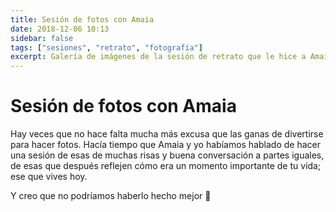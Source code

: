 ```yaml
---
title: Sesión de fotos con Amaia
date: 2018-12-06 10:13
sidebar: false
tags: ["sesiones", "retrato", "fotografía"]
excerpt: Galería de imágenes de la sesión de retrato que le hice a Amaia.
---
```


# Sesión de fotos con Amaia

Hay veces que no hace falta mucha más excusa que las ganas de divertirse para hacer fotos. Hacía tiempo que Amaia y yo habíamos hablado de hacer una sesión de esas de muchas risas y buena conversación a partes iguales, de esas que después reflejen cómo era un momento importante de tu vida; ese que vives hoy.

Y creo que no podríamos haberlo hecho mejor 🙂

<div class="flex flex-wrap">
<Photo class="w-full" name="amaia_2.jpg" />
<Photo class="w-1/2" name="amaia_3.jpg" />
<Photo class="w-1/2" name="amaia_1.jpg" />
<Photo class="w-1/2" name="amaia_5.jpg" />
<Photo class="w-1/2" name="amaia_6.jpg" />
<Photo class="w-1/2" name="amaia_7.jpg" />
<Photo class="w-1/2" name="amaia_8.jpg" />
<Photo class="w-full" name="amaia_4.jpg" />
<Photo class="w-1/2" name="amaia_9.jpg" />
<Photo class="w-1/2" name="amaia_10.jpg"/>
</div>
